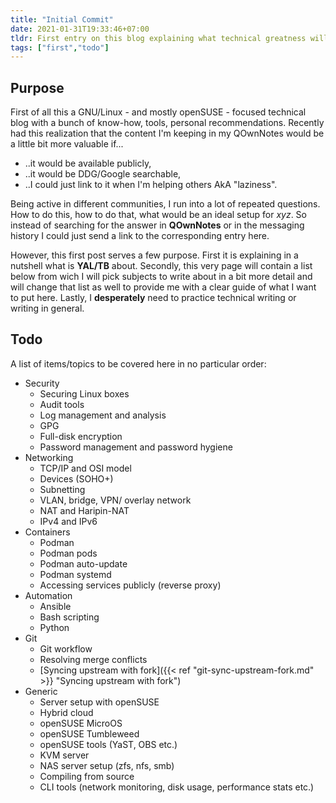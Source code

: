 ```yaml
---
title: "Initial Commit"
date: 2021-01-31T19:33:46+07:00
tldr: First entry on this blog explaining what technical greatness will be shared here by yours truly. This series is more of a collection of tools, references and practices for me. If you find something useful feel free to use it. 
tags: ["first","todo"]
---
```


## Purpose 

First of all this a GNU/Linux - and mostly openSUSE - focused technical blog with a bunch of know-how, tools, personal recommendations. Recently had this realization that the content I'm keeping in my QOwnNotes would be a little bit more valuable if...

* ..it would be available publicly,
* ..it would be DDG/Google searchable,
* ..I could just link to it when I'm helping others AkA "laziness".

Being active in different communities, I run into a lot of repeated questions. How to do this, how to do that, what would be an ideal setup for *xyz*. So instead of searching for the answer in **QOwnNotes** or in the messaging history I could just send a link to the corresponding entry here. 

However, this first post serves a few purpose. First it is explaining in a nutshell what is **YAL/TB** about. Secondly, this very page will contain a list below from wich I will pick subjects to write about in a bit more detail and will change that list as well to provide me with a clear guide of what I want to put here. Lastly, I **desperately** need to practice technical writing or writing in general. 

## Todo
A list of items/topics to be covered here in no particular order:

* Security
  * Securing Linux boxes
  * Audit tools
  * Log management and analysis
  * GPG
  * Full-disk encryption
  * Password management and password hygiene
* Networking
  * TCP/IP and OSI model
  * Devices (SOHO+)
  * Subnetting 
  * VLAN, bridge, VPN/ overlay network
  * NAT and Haripin-NAT
  * IPv4 and IPv6
* Containers
  * Podman
  * Podman pods
  * Podman auto-update
  * Podman systemd
  * Accessing services publicly (reverse proxy)
* Automation 
  * Ansible 
  * Bash scripting
  * Python
* Git
  * Git workflow
  * Resolving merge conflicts
  * [Syncing upstream with fork]({{< ref "git-sync-upstream-fork.md" >}} "Syncing upstream with fork")
* Generic
  * Server setup with openSUSE
  * Hybrid cloud
  * openSUSE MicroOS 
  * openSUSE Tumbleweed
  * openSUSE tools (YaST, OBS etc.)
  * KVM server
  * NAS server setup (zfs, nfs, smb)
  * Compiling from source
  * CLI tools (network monitoring, disk usage, performance stats etc.)
